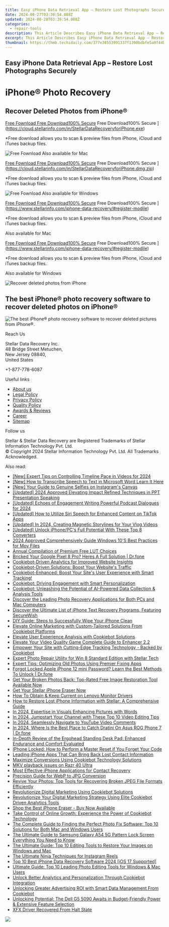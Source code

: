 ```yaml
---
title: Easy iPhone Data Retrieval App – Restore Lost Photographs Securely!
date: 2024-08-27T03:39:54.088Z
updated: 2024-08-28T03:39:54.088Z
categories:
  - repair-tools
description: This Article Describes Easy iPhone Data Retrieval App – Restore Lost Photographs Securely!
excerpt: This Article Describes Easy iPhone Data Retrieval App – Restore Lost Photographs Securely!
thumbnail: https://thmb.techidaily.com/377e38553991337f1398bdbfe5a8f44bdc61d9fc38dd827fd098be11d1cb15df.png
---
```


## Easy iPhone Data Retrieval App – Restore Lost Photographs Securely

# iPhone® Photo Recovery

## Recover Deleted Photos from iPhone®

[Free Fownload Free Download100% Secure](https://www.stellarinfo.com/gdc/iphone-recovery/images/win.png) Free Download100% Secure ](https://cloud.stellarinfo.com/in/StellarDataRecoveryforiPhone.exe)

 \*Free download allows you to scan & preview files from iPhone, iCloud and iTunes backup files.

![Free Fownload](https://www.stellarinfo.com/gdc/iphone-recovery/images/small-apple.png) Also available for Mac

[Free Fownload Free Download100% Secure](https://www.stellarinfo.com/gdc/iphone-recovery/images/mac.png) Free Download100% Secure ](https://cloud.stellarinfo.com/in/StellarDataRecoveryforiPhone.dmg.zip)

 \*Free download allows you to scan & preview files from iPhone, iCloud and iTunes backup files.

![Free Fownload](https://www.stellarinfo.com/gdc/iphone-recovery/images/small-windows.png) Also available for Windows

[Free Fownload Free Download100% Secure](https://www.stellarinfo.com/gdc/iphone-recovery/images/win.png) Free Download100% Secure ](https://www.stellarinfo.com/iphone-data-recovery/#register-modile)

 \*Free download allows you to scan & preview files from iPhone, iCloud and iTunes backup files.

 Also available for Mac

[Free Fownload Free Download100% Secure](https://www.stellarinfo.com/gdc/iphone-recovery/images/mac.png) Free Download100% Secure ](https://www.stellarinfo.com/iphone-data-recovery/#register-modile)

 \*Free download allows you to scan & preview files from iPhone, iCloud and iTunes backup files.

 Also available for Windows

![Recover deleted photos
from iPhone](https://www.stellarinfo.com/iphone-data-recovery/images/photos.png)

## The best iPhone® photo recovery software to recover deleted photos on iPhone®

![The best iPhone® photo recovery software to recover
deleted pictures from iPhone®.](https://www.stellarinfo.com/iphone-data-recovery/images/icon-lg-1.png)

Reach Us

 Stellar Data Recovery Inc.  
 48 Bridge Street Metuchen,  
 New Jersey 08840,  
 United States

+1-877-778-6087

Useful links

* [About us](https://tools.techidaily.com/stellardata-recovery/buy-now/)
* [Legal Policy](https://tools.techidaily.com/stellardata-recovery/buy-now/)
* [Privacy Policy](https://tools.techidaily.com/stellardata-recovery/buy-now/)
* [Quality Policy](https://tools.techidaily.com/stellardata-recovery/buy-now/)
* [Awards & Reviews](https://tools.techidaily.com/stellardata-recovery/buy-now/)
* [Career](https://tools.techidaily.com/stellardata-recovery/buy-now/)
* [Sitemap](https://www.stellarinfo.com/sitemap.php)

Follow us

[](https://www.facebook.com/stellarinfo) [](https://twitter.com/stellarinfo) [](https://www.linkedin.com/company/stellardatarecovery/) [](https://www.youtube.com/user/stellarite)

 Stellar & Stellar Data Recovery are Registered Trademarks of Stellar Information Technology Pvt. Ltd.  
 © Copyright 2024 Stellar Information Technology Pvt. Ltd. All Trademarks Acknowledged.

<ins class="adsbygoogle"
     style="display:block"
     data-ad-format="autorelaxed"
     data-ad-client="ca-pub-7571918770474297"
     data-ad-slot="1223367746"></ins>



<ins class="adsbygoogle"
     style="display:block"
     data-ad-client="ca-pub-7571918770474297"
     data-ad-slot="8358498916"
     data-ad-format="auto"
     data-full-width-responsive="true"></ins>

<span class="atpl-alsoreadstyle">Also read:</span>
<div><ul>
<li><a href="https://vp-tips.techidaily.com/new-expert-tips-on-controlling-timeline-pace-in-videos-for-2024/"><u>[New] Expert Tips on Controlling Timeline Pace in Videos for 2024</u></a></li>
<li><a href="https://fox-friendly.techidaily.com/new-how-to-transcribe-speech-to-text-in-microsoft-word-learn-it-here/"><u>[New] How to Transcribe Speech to Text in Microsoft Word Learn It Here</u></a></li>
<li><a href="https://instagram-video-recordings.techidaily.com/new-your-guide-to-genuine-selfies-on-instagrams-canvas/"><u>[New] Your Guide to Genuine Selfies on Instagram's Canvas</u></a></li>
<li><a href="https://screen-recording.techidaily.com/updated-2024-approved-elevating-impact-refined-techniques-in-ppt-presentation-speaking/"><u>[Updated] 2024 Approved  Elevating Impact  Refined Techniques in PPT Presentation Speaking</u></a></li>
<li><a href="https://fox-cloud.techidaily.com/updated-echoes-of-engagement-writing-powerful-podcast-dialogues-for-2024/"><u>[Updated] Echoes of Engagement  Writing Powerful Podcast Dialogues for 2024</u></a></li>
<li><a href="https://tiktok-video-recordings.techidaily.com/updated-how-to-utilize-siri-speech-for-enhanced-content-on-tiktok-apps/"><u>[Updated] How to Utilize Siri Speech for Enhanced Content on TikTok Apps</u></a></li>
<li><a href="https://article-files.techidaily.com/updated-in-2024-creating-magnetic-storylines-for-your-vlog-videos/"><u>[Updated] In 2024, Creating Magnetic Storylines for Your Vlog Videos</u></a></li>
<li><a href="https://some-guidance.techidaily.com/updated-unlock-iphonepcs-full-potential-with-these-top-8-converters/"><u>[Updated] Unlock iPhone/PC's Full Potential With These Top 8 Converters</u></a></li>
<li><a href="https://on-screen-recording.techidaily.com/2024-approved-comprehensively-guide-windows-10s-best-practices-for-mov-files/"><u>2024 Approved  Comprehensively Guide  Windows 10'S Best Practices for Mov Files</u></a></li>
<li><a href="https://extra-lessons.techidaily.com/annual-compilation-of-premium-free-lut-choices/"><u>Annual Compilation of Premium Free LUT Choices</u></a></li>
<li><a href="https://howto.techidaily.com/bricked-your-google-pixel-8-pro-heres-a-full-solution-drfone-by-drfone-fix-android-problems-fix-android-problems/"><u>Bricked Your Google Pixel 8 Pro? Heres A Full Solution | Dr.fone</u></a></li>
<li><a href="https://data-safeguard.techidaily.com/cookiebot-driven-analytics-for-improved-website-insights/"><u>Cookiebot-Driven Analytics for Improved Website Insights</u></a></li>
<li><a href="https://data-safeguard.techidaily.com/cookiebot-driven-solutions-boost-your-websites-traffic/"><u>Cookiebot-Driven Solutions: Boost Your Website's Traffic</u></a></li>
<li><a href="https://data-safeguard.techidaily.com/cookiebot-enhanced-boost-your-sites-user-experience-with-smart-tracking/"><u>Cookiebot-Enhanced: Boost Your Site's User Experience with Smart Tracking!</u></a></li>
<li><a href="https://data-safeguard.techidaily.com/cookiebot-driving-engagement-with-smart-personalization/"><u>Cookiebot: Driving Engagement with Smart Personalization</u></a></li>
<li><a href="https://data-safeguard.techidaily.com/cookiebot-unleashing-the-potential-of-ai-powered-data-collection-and-analysis-tools/"><u>Cookiebot: Unleashing the Potential of AI-Powered Data Collection & Analysis Tools</u></a></li>
<li><a href="https://data-safeguard.techidaily.com/discover-the-leading-photo-recovery-applications-for-both-pcs-and-mac-computers/"><u>Discover the Leading Photo Recovery Applications for Both PCs and Mac Computers</u></a></li>
<li><a href="https://data-safeguard.techidaily.com/discover-the-ultimate-list-of-iphone-text-recovery-programs-featuring-securewish/"><u>Discover the Ultimate List of iPhone Text Recovery Programs, Featuring SecureWish</u></a></li>
<li><a href="https://data-safeguard.techidaily.com/diy-guide-steps-to-successfully-wipe-your-iphone-clean/"><u>DIY Guide: Steps to Successfully Wipe Your iPhone Clean</u></a></li>
<li><a href="https://data-safeguard.techidaily.com/elevate-online-marketing-with-custom-tailored-solutions-from-cookiebot-platforms/"><u>Elevate Online Marketing with Custom-Tailored Solutions From Cookiebot Platforms</u></a></li>
<li><a href="https://data-safeguard.techidaily.com/elevate-user-experience-analysis-with-cookiebot-solutions/"><u>Elevate User Experience Analysis with Cookiebot Solutions</u></a></li>
<li><a href="https://extra-lessons.techidaily.com/elevate-your-video-quality-game-complete-guide-to-enhancer-22/"><u>Elevate Your Video Quality Game  Complete Guide to Enhancer 2.2</u></a></li>
<li><a href="https://data-safeguard.techidaily.com/empower-your-site-with-cutting-edge-tracking-technology-backed-by-cookiebot/"><u>Empower Your Site with Cutting-Edge Tracking Technology - Backed by Cookiebot</u></a></li>
<li><a href="https://data-safeguard.techidaily.com/expert-photo-repair-utility-for-win-8-standard-edition-with-stellar-tech/"><u>Expert Photo Repair Utility for Win 8 Standard Edition with Stellar Tech</u></a></li>
<li><a href="https://data-safeguard.techidaily.com/expert-tips-optimizing-old-photos-using-premier-fixing-apps/"><u>Expert Tips: Optimizing Old Photos Using Premier Fixing Apps</u></a></li>
<li><a href="https://iphone-unlock.techidaily.com/forgot-locked-apple-iphone-12-mini-password-learn-the-best-methods-to-unlock-drfone-by-drfone-ios/"><u>Forgot Locked Apple iPhone 12 mini Password? Learn the Best Methods To Unlock | Dr.fone</u></a></li>
<li><a href="https://data-safeguard.techidaily.com/get-your-broken-photos-back-top-rated-free-image-restoration-tool-available-now/"><u>Get Your Broken Photos Back: Top-Rated Free Image Restoration Tool Available Now</u></a></li>
<li><a href="https://data-safeguard.techidaily.com/get-your-stellar-iphone-eraser-now/"><u>Get Your Stellar iPhone Eraser Now</u></a></li>
<li><a href="https://driver-download.techidaily.com/how-to-obtain-and-keep-current-on-lenovo-monitor-drivers/"><u>How To Obtain & Keep Current on Lenovo Monitor Drivers</u></a></li>
<li><a href="https://data-safeguard.techidaily.com/how-to-restore-lost-iphone-information-with-stellar-a-comprehensive-guide/"><u>How to Restore Lost iPhone Information with Stellar: A Comprehensive Guide</u></a></li>
<li><a href="https://some-techniques.techidaily.com/in-2024-expertise-in-visuals-enhancing-pictures-with-words/"><u>In 2024, Expertise in Visuals  Enhancing Pictures with Words</u></a></li>
<li><a href="https://youtube-help.techidaily.com/in-2024-jumpstart-your-channel-with-these-top-10-video-editing-tips/"><u>In 2024, Jumpstart Your Channel with These Top 10 Video Editing Tips</u></a></li>
<li><a href="https://extra-support.techidaily.com/in-2024-seamlessly-navigate-to-youtube-video-comments/"><u>In 2024, Seamlessly Navigate to YouTube Video Comments</u></a></li>
<li><a href="https://android-pokemon-go.techidaily.com/in-2024-where-is-the-best-place-to-catch-dratini-on-asus-rog-phone-7-drfone-by-drfone-virtual-android/"><u>In 2024, Where Is the Best Place to Catch Dratini On Asus ROG Phone 7 | Dr.fone</u></a></li>
<li><a href="https://activate-lock.techidaily.com/in-depth-review-of-the-ergohead-standing-desk-pad-enhanced-endurance-and-comfort-evaluated/"><u>In-Depth Review of the Ergohead Standing Desk Pad: Enhanced Endurance and Comfort Evaluated</u></a></li>
<li><a href="https://data-safeguard.techidaily.com/iphone-locked-how-to-perform-a-master-reset-if-you-forget-your-code/"><u>IPhone Locked: How to Perform a Master Reset if You Forget Your Code</u></a></li>
<li><a href="https://data-safeguard.techidaily.com/leading-iphone-apps-that-can-bring-back-lost-contact-information/"><u>Leading iPhone Apps That Can Bring Back Lost Contact Information</u></a></li>
<li><a href="https://data-safeguard.techidaily.com/maximize-conversions-using-cookiebot-technology-solutions/"><u>Maximize Conversions Using Cookiebot Technology Solutions</u></a></li>
<li><a href="https://review-topics.techidaily.com/mkv-playback-issues-on-razr-40-ultra-by-aiseesoft-video-converter-play-mkv-on-android/"><u>MKV playback issues on Razr 40 Ultra</u></a></li>
<li><a href="https://data-safeguard.techidaily.com/most-effective-iphone-applications-for-contact-recovery/"><u>Most Effective iPhone Applications for Contact Recovery</u></a></li>
<li><a href="https://extra-information.techidaily.com/precision-guide-for-webp-to-jpg-conversion/"><u>Precision Guide for WebP to JPG Conversion</u></a></li>
<li><a href="https://data-safeguard.techidaily.com/revive-your-photos-top-tools-for-recovering-broken-jpeg-file-formats-efficiently/"><u>Revive Your Photos: Top Tools for Recovering Broken JPEG File Formats Efficiently</u></a></li>
<li><a href="https://data-safeguard.techidaily.com/revolutionize-digital-marketing-using-cookiebot-solutions/"><u>Revolutionize Digital Marketing Using Cookiebot Solutions</u></a></li>
<li><a href="https://data-safeguard.techidaily.com/revolutionize-your-digital-marketing-strategy-using-elite-cookiebot-driven-analytics-tools/"><u>Revolutionize Your Digital Marketing Strategy Using Elite Cookiebot Driven Analytics Tools</u></a></li>
<li><a href="https://data-safeguard.techidaily.com/shop-the-best-iphone-eraser-buy-now-available/"><u>Shop the Best iPhone Eraser - Buy Now Available</u></a></li>
<li><a href="https://data-safeguard.techidaily.com/take-control-of-online-growth-experience-the-power-of-cookiebot-technology/"><u>Take Control of Online Growth: Experience the Power of Cookiebot Technology</u></a></li>
<li><a href="https://data-safeguard.techidaily.com/the-complete-guide-to-finding-the-perfect-photo-fix-software-top-10-solutions-for-both-mac-and-windows-users/"><u>The Complete Guide to Finding the Perfect Photo Fix Software: Top 10 Solutions for Both Mac and Windows Users</u></a></li>
<li><a href="https://android-unlock.techidaily.com/the-ultimate-guide-to-samsung-galaxy-a54-5g-pattern-lock-screen-everything-you-need-to-know-by-drfone-android/"><u>The Ultimate Guide to Samsung Galaxy A54 5G Pattern Lock Screen Everything You Need to Know</u></a></li>
<li><a href="https://data-safeguard.techidaily.com/the-ultimate-guide-top-10-editing-tools-to-restore-your-images-on-windows-and-mac/"><u>The Ultimate Guide: Top 10 Editing Tools to Restore Your Images on Windows and Mac</u></a></li>
<li><a href="https://instagram-clips.techidaily.com/the-ultimate-ninja-techniques-for-instagram-reels/"><u>The Ultimate Ninja Techniques for Instagram Reels</u></a></li>
<li><a href="https://data-safeguard.techidaily.com/top-10-best-iphone-data-recovery-software-2024-ios-17-supported/"><u>Top 10 Best iPhone Data Recovery Software 2024 [iOS 17 Supported]</u></a></li>
<li><a href="https://data-safeguard.techidaily.com/ultimate-guide-top-10-leading-photo-editing-tools-for-windows-and-mac-users/"><u>Ultimate Guide: Top 10 Leading Photo Editing Tools for Windows & Mac Users</u></a></li>
<li><a href="https://data-safeguard.techidaily.com/unlock-better-analytics-and-personalization-through-cookiebot-integration/"><u>Unlock Better Analytics and Personalization Through Cookiebot Integration</u></a></li>
<li><a href="https://data-safeguard.techidaily.com/unlocking-greater-advertising-roi-with-smart-data-management-from-cookiebot/"><u>Unlocking Greater Advertising ROI with Smart Data Management From Cookiebot</u></a></li>
<li><a href="https://data-safeguard.techidaily.com/unlocking-potential-the-dell-g5-5090-awaits-in-budget-friendly-power-and-extensive-feature-selection/"><u>Unlocking Potential: The Dell G5 5090 Awaits in Budget-Friendly Power & Extensive Feature Selection</u></a></li>
<li><a href="https://network-issues.techidaily.com/xfx-driver-recovered-from-halt-state/"><u>XFX Driver Recovered From Halt State</u></a></li>
</ul></div>

<!-- affiliate ads begin -->
<a href="https://secure.2checkout.com/order/checkout.php?PRODS=3851691&QTY=1&AFFILIATE=108875&CART=1"><img src="http://www.aiseesoft.com/avangate/30p/banner.jpg" border="0"></a>
<!-- affiliate ads end -->